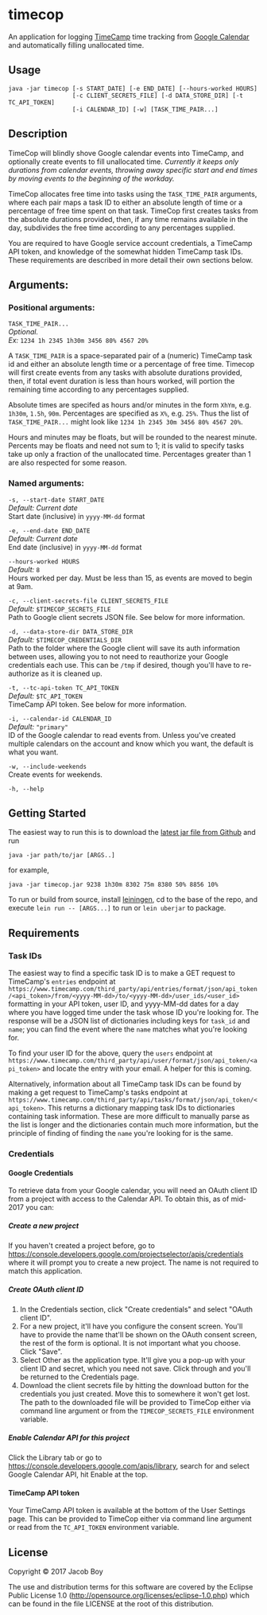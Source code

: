 # timecop

An application for logging [TimeCamp](www.timecamp.com) time tracking
from [Google Calendar](calendar.google.com) and automatically filling
unallocated time.

## Usage

```
java -jar timecop [-s START_DATE] [-e END_DATE] [--hours-worked HOURS]
                  [-c CLIENT_SECRETS_FILE] [-d DATA_STORE_DIR] [-t TC_API_TOKEN]
                  [-i CALENDAR_ID] [-w] [TASK_TIME_PAIR...]
```

## Description
TimeCop will blindly shove Google calendar events into TimeCamp, and optionally
create events to fill unallocated time. *Currently it keeps only durations from
calendar events, throwing away specific start and end times by moving events to
the beginning of the workday.*

TimeCop allocates free time into tasks using the `TASK_TIME_PAIR` arguments,
where each pair maps a task ID to either an absolute length of time or a
percentage of free time spent on that task. TimeCop first creates tasks from the
absolute durations provided, then, if any time remains available in the day,
subdivides the free time according to any percentages supplied.

You are required to have Google service account credentials, a TimeCamp API
token, and knowledge of the somewhat hidden TimeCamp task IDs. These
requirements are described in more detail their own sections below.

## Arguments:
### Positional arguments:
`TASK_TIME_PAIR...`  
_Optional._  
_Ex:_ `1234 1h 2345 1h30m 3456 80% 4567 20%`

A `TASK_TIME_PAIR` is a space-separated pair of a (numeric) TimeCamp task id and
either an absolute length time or a percentage of free time. Timecop will first
create events from any tasks with absolute durations provided, then, if total
event duration is less than hours worked, will portion the remaining time
according to any percentages supplied.

Absolute times are specifed as hours and/or minutes in the form `XhYm`,
e.g. `1h30m`, `1.5h`, `90m`. Percentages are specified as `X%`, e.g. `25%`. Thus
the list of `TASK_TIME_PAIR...` might look like
`1234 1h 2345 30m 3456 80% 4567 20%`.

Hours and minutes may be floats, but will be rounded to the nearest minute.
Percents may be floats and need not sum to 1; it is valid to specify tasks take
up only a fraction of the unallocated time.  Percentages greater than 1 are also
respected for some reason.

### Named arguments:

`-s, --start-date START_DATE`  
_Default: Current date_  
Start date (inclusive) in `yyyy-MM-dd` format

`-e, --end-date END_DATE`  
_Default: Current date_  
End date (inclusive) in `yyyy-MM-dd` format

`--hours-worked HOURS`  
_Default:_ `8`  
Hours worked per day. Must be less than 15, as events are moved to begin at 9am.

`-c, --client-secrets-file CLIENT_SECRETS_FILE`  
_Default:_ `$TIMECOP_SECRETS_FILE`  
Path to Google client secrets JSON file. See below for more information.

`-d, --data-store-dir DATA_STORE_DIR`  
_Default:_ `$TIMECOP_CREDENTIALS_DIR`  
Path to the folder where the Google client will save its auth information
between uses, allowing you to not need to reauthorize your Google credentials
each use. This can be `/tmp` if desired, though you'll have to re-authorize as
it is cleaned up.

`-t, --tc-api-token TC_API_TOKEN`  
_Default:_ `$TC_API_TOKEN`  
TimeCamp API token. See below for more information.

`-i, --calendar-id CALENDAR_ID`  
_Default:_ `"primary"`  
ID of the Google calendar to read events from. Unless you've created multiple
calendars on the account and know which you want, the default is what you want.

`-w, --include-weekends`  
Create events for weekends.

`-h, --help`  

## Getting Started

The easiest way to run this is to download the
[latest jar file from Github](https://github.com/jacobboy/timecop/releases)
and run

``` shell
java -jar path/to/jar [ARGS..]
```
for example,
``` shell
java -jar timecop.jar 9238 1h30m 8302 75m 8380 50% 8856 10%
```
To run or build from source, install [leiningen](https://leiningen.org/), cd to
the base of the repo, and execute
`lein run -- [ARGS...]` to run or `lein uberjar` to package.

## Requirements
### Task IDs
The easiest way to find a specific task ID is to make a GET request to
TimeCamp's `entries` endpoint at
`https://www.timecamp.com/third_party/api/entries/format/json/api_token/<api_token>/from/<yyyy-MM-dd>/to/<yyyy-MM-dd>/user_ids/<user_id>`
formatting in your API token, user ID, and yyyy-MM-dd dates for a day where you
have logged time under the task whose ID you're looking for.  The response will
be a JSON list of dictionaries including keys for `task_id` and `name`; you can
find the event where the `name` matches what you're looking for.

To find your user ID for the above, query the `users` endpoint at
`https://www.timecamp.com/third_party/api/user/format/json/api_token/<api_token>`
and locate the entry with your email. A helper for this is coming.

Alternatively, information about all TimeCamp task IDs can be found by making a
get request to TimeCamp's tasks endpoint at
`https://www.timecamp.com/third_party/api/tasks/format/json/api_token/<api_token>`.
This returns a dictionary mapping task IDs to dictionaries containing task
information. These are more difficult to manually parse as the list is longer
and the dictionaries contain much more information, but the principle of finding
of finding the `name` you're looking for is the same.

### Credentials

#### Google Credentials
To retrieve data from your Google calendar, you will need an OAuth client ID
from a project with access to the Calendar API. To obtain this, as of mid-2017
you can:

##### Create a new project
If you haven't created a project before, go to
https://console.developers.google.com/projectselector/apis/credentials
where it will prompt you to create a new project. The name is not required to
match this application.

##### Create OAuth client ID
1. In the Credentials section, click "Create credentials" and select "OAuth
   client ID".
2. For a new project, it'll have you configure the consent screen.  You'll have
   to provide the name that'll be shown on the OAuth consent screen, the rest of
   the form is optional. It is not important what you choose. Click "Save".
3. Select Other as the application type. It'll give you a pop-up with your
   client ID and secret, which you need not save. Click through and you'll be
   returned to the Credentials page.
4. Download the client secrets file by hitting the download button for the
   credentials you just created. Move this to somewhere it won't get lost.  The
   path to the downloaded file will be provided to TimeCop either via command
   line argument or from the `TIMECOP_SECRETS_FILE` environment variable.

##### Enable Calendar API for this project
Click the Library tab or go to
https://console.developers.google.com/apis/library, search for and select Google
Calendar API, hit Enable at the top.


#### TimeCamp API token
Your TimeCamp API token is available at the bottom of the User Settings
page. This can be provided to TimeCop either via command line argument or read
from the `TC_API_TOKEN` environment variable.

## License

Copyright © 2017 Jacob Boy

The use and distribution terms for this software are covered by the
Eclipse Public License 1.0
(http://opensource.org/licenses/eclipse-1.0.php) which can be found in
the file LICENSE at the root of this distribution.
